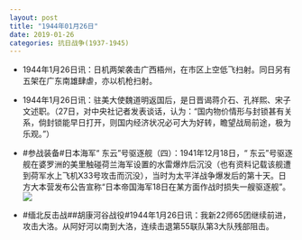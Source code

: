 ```yaml
---
layout: post
title: "1944年01月26日"
date: 2019-01-26
categories: 抗日战争(1937-1945)
---
```


<meta name="referrer" content="no-referrer" />

- 1944年1月26日讯：日机两架袭击广西梧州，在市区上空低飞扫射。同日另有五架在广东南雄肆虐，亦以机枪扫射。 

- 1944年1月26日讯：驻美大使魏道明返国后，是日晋谒蒋介石、孔祥熙、宋子文述职。（27日，对中央社记者发表谈话，认为：“国内物价情形与封锁甚有关系，倘封锁能早日打开，则国内经济状况必可大为好转，瞻望战局前途，极为乐观。”） 

- #参战装备#日本海军“ 东云”号驱逐舰（四）：1941年12月18日，“ 东云”号驱逐舰在婆罗洲的美里触碰荷兰海军设置的水雷爆炸后沉没（也有资料记载该舰遭到荷军水上飞机X33号攻击而沉没），当时为太平洋战争爆发后的第十天。日方大本营发布公告宣称“日本帝国海军18日在某方面作战时损失一艘驱逐舰”。 <br/><img src="https://wx4.sinaimg.cn/large/aca367d8ly1fzjr9jiforj20u00x0qs9.jpg" />

- #缅北反击战##胡康河谷战役#1944年1月26日讯：我新22师65团继续前进，攻击大洛。从阿好河以南到大洛，连续击退第55联队第3大队残部阻击。 

